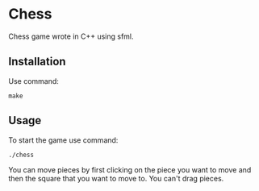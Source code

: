 # Chess

Chess game wrote in C++ using sfml.

## Installation

Use command:
```
make
```
## Usage

To start the game use command:

```
./chess
```

You can move pieces by first clicking
on the piece you want to move
and then the square that you
want to move to.
You can't drag pieces.
